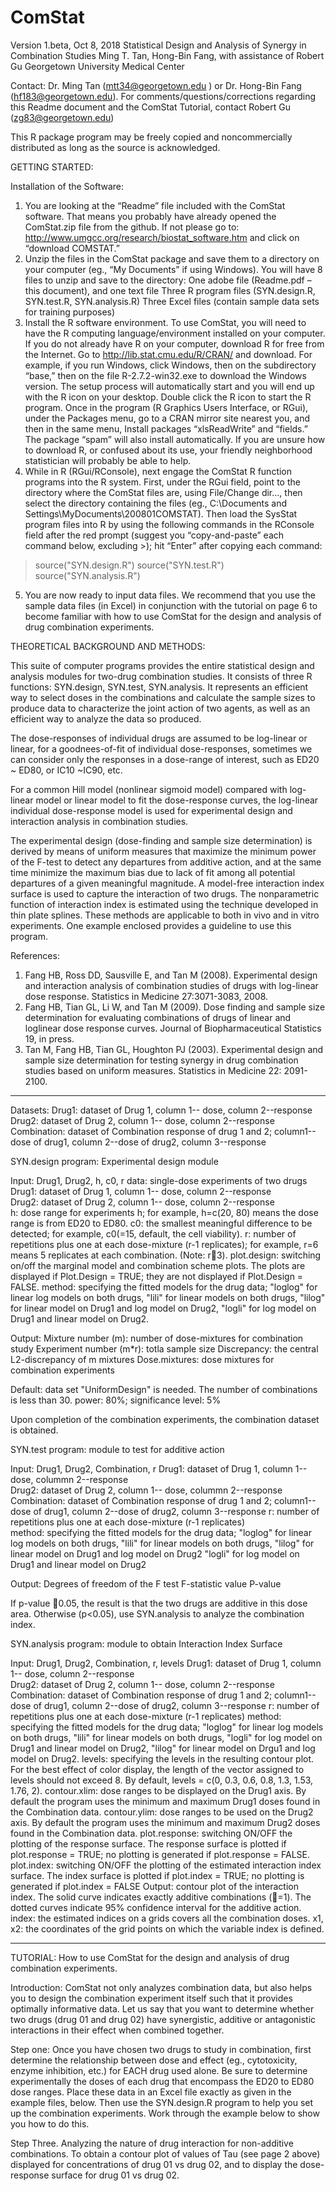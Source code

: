 # ComStat
Version 1.beta, Oct 8, 2018
Statistical Design and Analysis of Synergy in Combination Studies 
Ming T. Tan, Hong-Bin Fang, with assistance of Robert Gu
Georgetown University Medical Center

Contact: Dr. Ming Tan (mtt34@georgetown.edu ) or Dr. Hong-Bin Fang (hf183@georgetown.edu).
For comments/questions/corrections regarding this Readme document and the ComStat Tutorial, contact Robert Gu (zg83@georgetown.edu) 

This R package program may be freely copied and noncommercially distributed as long as the source is acknowledged.

GETTING STARTED: 

Installation of the Software: 
1.	You are looking at the “Readme” file included with the ComStat software. That means you probably have already opened the ComStat.zip file from the github. If not please go to: http://www.umgcc.org/research/biostat_software.htm and click on “download COMSTAT.” 
2.	Unzip the files in the ComStat package and save them to a directory on your computer (eg., “My Documents” if using Windows). You will have 8 files to unzip and save to the directory: 
            One adobe file (Readme.pdf – this document), and one text file 
            Three R program files (SYN.design.R, SYN.test.R, SYN.analysis.R) 
            Three Excel files (contain sample data sets for training purposes)  
3.	Install the R software environment. To use ComStat, you will need to have the R computing language/environment installed on your computer. If you do not already have R on your computer, download R for free from the Internet. Go to http://lib.stat.cmu.edu/R/CRAN/ and download. For example, if you run Windows, click Windows, then on the subdirectory “base,” then on the file R-2.7.2-win32.exe to download the Windows version. The setup process will automatically start and you will end up with the R icon on your desktop. Double click the R icon to start the R program. Once in the program (R Graphics Users Interface, or RGui), under the Packages menu, go to a CRAN mirror site nearest you, and then in the same menu, Install packages “xlsReadWrite” and “fields.” The package “spam” will also install automatically. If you are unsure how to download R, or confused about its use, your friendly neighborhood statistician will probably be able to help. 
4.	While in R (RGui/RConsole), next engage the ComStat R function programs into the R system. First, under the RGui field, point to the directory where the ComStat files are, using File/Change dir…, then select the directory containing the files (eg., C:\Documents and Settings\\MyDocuments\200801COMSTAT). Then load the SysStat program files into R by using the following commands in the RConsole field after the red prompt (suggest you “copy-and-paste” each command below, excluding >); hit “Enter” after copying each command: 
> source("SYN.design.R") 
> source("SYN.test.R") 
> source("SYN.analysis.R") 

5.	You are now ready to input data files. We recommend that you use the sample data files (in Excel) in conjunction with the tutorial on page 6 to become familiar with how to use ComStat for the design and analysis of drug combination experiments. 


THEORETICAL BACKGROUND AND METHODS: 

This suite of computer programs provides the entire statistical design and analysis modules for two-drug combination studies. It consists of three R functions: SYN.design, SYN.test, SYN.analysis. It represents an efficient way to select doses in the combinations and calculate the sample sizes to produce data to characterize the joint action of two agents, as well as an efficient way to analyze the data so produced.

The dose-responses of individual drugs are assumed to be log-linear or linear, for a goodnees-of-fit of individual dose-responses, sometimes we can consider only the responses in a dose-range of interest, such as ED20 ~ ED80, or IC10 ~IC90, etc.

For a common Hill model (nonlinear sigmoid model) compared with log-linear model or linear model to fit the dose-response curves, the log-linear individual dose-response model is used for experimental design and interaction analysis in combination studies.


The experimental design (dose-finding and sample size determination) is derived by means of uniform measures that maximize the minimum power of the F-test to detect any departures from additive action, and at the same time minimize the maximum bias due to lack of fit among all potential departures of a given meaningful magnitude. A model-free interaction index surface is used to capture the interaction of two drugs. The nonparametric function of interaction index is estimated using the technique developed in thin plate splines. These methods are applicable to both in vivo and in vitro experiments. One example enclosed provides a guideline to use this program.


References:

1.	Fang HB, Ross DD, Sausville E, and Tan M (2008). Experimental design and interaction analysis of combination studies of drugs with log-linear dose response. Statistics in Medicine 27:3071-3083, 2008. 
2.	Fang HB, Tian GL, Li W, and Tan M (2009). Dose finding and sample size determination for evaluating combinations of drugs of linear and loglinear dose response curves. Journal of Biopharmaceutical Statistics 19, in press.
3.	Tan M, Fang HB,  Tian  GL, Houghton  PJ (2003).  Experimental design and sample size determination for testing synergy in drug combination studies based on uniform measures.  Statistics in Medicine 22: 2091-2100. 

***********************************************************************

Datasets: 
Drug1: dataset of Drug 1, column 1-- dose, column 2--response     
Drug2: dataset of Drug 2, column 1-- dose, column 2--response  
Combination: dataset of Combination response of drug 1 and 2; column1--dose of drug1, column 2--dose of drug2, column 3--response 

SYN.design program: Experimental design module
 
 Input: Drug1, Drug2, h, c0, r 
            data: single-dose experiments of two drugs
            Drug1: dataset of Drug 1, column 1-- dose, column 2--response     
            Drug2: dataset of Drug 2, column 1-- dose, column 2--response  
            h: dose range for experiments h; 
                for example, h=c(20, 80) means the dose range is from ED20 to ED80. 
            c0: the smallest meaningful difference to be detected; 
                  for example, c0(=15, default, the cell viability).
            r: number of repetitions plus one at each dose-mixture (r-1 replicates); 
               for example, r=6 means 5 replicates at each combination. (Note: r3).
plot.design: switching on/off the marginal model and combination scheme plots. The plots are displayed if Plot.Design = TRUE; they are not displayed if Plot.Design = FALSE.
	 method: specifying the fitted models for the drug data;
	         "loglog" for linear log models on both drugs,
	         "lili" for linear models on both drugs,
	         "lilog" for linear model on Drug1 and log model on Drug2,
	         "logli" for log model on Drug1 and linear model on Drug2.

Output: Mixture number (m): number of dose-mixtures for combination study
              Experiment number (m*r): totla sample size
              Discrepancy: the central L2-discrepancy of m mixtures
              Dose.mixtures: dose mixtures for combination experiments 
 
Default: data set "UniformDesign" is needed. 
               The number of combinations is less than 30.
               power: 80%; significance level: 5%

Upon completion of the combination experiments, the combination dataset is obtained.

SYN.test program: module to test for additive action 

Input: Drug1, Drug2, Combination, r
           Drug1: dataset of Drug 1, column 1-- dose, colummn 2--response     
           Drug2: dataset of Drug 2, column 1-- dose, colummn 2--response  
           Combination: dataset of Combination response of drug 1 and 2;
           column1--dose of drug1, column 2--dose of drug2, column 3--response 
           r: number of repetitions plus one at each dose-mixture (r-1 replicates)    
           method: specifying the fitted models for the drug data;
	        "loglog" for linear log models on both drugs,
	        "lili" for linear models on both drugs,
	        "lilog" for linear model on Drug1 and log model on Drug2
	        "logli" for log model on Drug1 and linear model on Drug2

Output: Degrees of freedom of the F test 
              F-statistic value
              P-value


If p-value 0.05, the result is that the two drugs are additive in this dose area. Otherwise (p<0.05),  use SYN.analysis to analyze the combination index.


SYN.analysis program:  module to obtain Interaction Index Surface 

Input: Drug1, Drug2, Combination, r, levels
           Drug1: dataset of Drug 1, column 1-- dose, column 2--response     
           Drug2: dataset of Drug 2, column 1-- dose, column 2--response  
           Combination: dataset of Combination response of drug 1 and 2;
           column1--dose of drug1, column 2--dose of drug2, column 3--response 
           r: number of repetitions plus one at each dose-mixture (r-1 replicates)
           method: specifying the fitted models for the drug data;
	         "loglog" for linear log models on both drugs,
	         "lili" for linear models on both drugs,
	         "logli" for log model on Drug1 and linear model on Drug2,
	         "lilog" for linear model on Drgu1 and log model on Drug2.
 levels: specifying the levels in the resulting contour plot. For the best effect of color display, the length of the vector assigned to levels should not exceed 8. By default, levels = c(0, 0.3, 0.6, 0.8, 1.3, 1.53, 1.76, 2).
contour.xlim: dose ranges to be displayed on the Drug1 axis. By default the program uses the minimum and maximum Drug1 doses found in the Combination data.
contour.ylim: dose ranges to be used on the Drug2 axis. By default the program uses the minimum and maximum Drug2 doses found in the Combination data.
plot.response: switching ON/OFF the plotting of the response surface. The response surface is plotted if plot.response = TRUE; no plotting is generated if plot.response = FALSE.
 plot.index: switching ON/OFF the plotting of the estimated interaction index surface. The index surface is plotted if plot.index = TRUE; no plotting is generated if plot.index = FALSE
Output: contour plot of the interaction index. The solid curve indicates exactly additive combinations (=1). The dotted curves indicate 95% confidence interval for the additive action.
index: the estimated indices on a  grids covers all the combination doses.
x1, x2: the coordinates of the grid points on which the variable index is defined.
**********************************************************************



TUTORIAL: How to use ComStat for the design and analysis of drug combination experiments. 

Introduction: ComStat not only analyzes combination data, but also helps you to design the combination experiment itself such that it provides optimally informative data. Let us say that you want to determine whether two drugs (drug 01 and drug 02) have synergistic, additive or antagonistic interactions in their effect when combined together. 

Step one: Once you have chosen two drugs to study in combination, first determine the relationship between dose and effect (eg., cytotoxicity, enzyme inhibition, etc.) for EACH drug used alone. Be sure to determine experimentally the doses of each drug that encompass the ED20 to ED80 dose ranges. Place these data in an Excel file exactly as given in the example files, below. Then use the SYN.design.R program to help you set up the combination experiments. Work through the example below to show you how to do this. 


Step Three. Analyzing the nature of drug interaction for non-additive combinations. To obtain a contour plot of values of Tau (see page 2 above) displayed for concentrations of drug 01 vs drug 02, and to display the dose-response surface for drug 01 vs drug 02.
